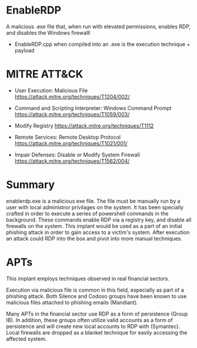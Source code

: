 # EnableRDP
A malicious .exe file that, when run with elevated permissions, enables RDP, and disables the Windows firewalll

- EnableRDP.cpp when compiled into an .exe is the execution technique + payload


# MITRE ATT&CK
- User Execution: Malicious File https://attack.mitre.org/techniques/T1204/002/
- Command and Scripting Interpreter: Windows Command Prompt https://attack.mitre.org/techniques/T1059/003/

- Modify Registry https://attack.mitre.org/techniques/T1112
- Remote Services: Remote Desktop Protocol https://attack.mitre.org/techniques/T1021/001/
- Impair Defenses: Disable or Modify System Firewall https://attack.mitre.org/techniques/T1562/004/

# Summary
enablerdp.exe is a malicious exe file. The file must be manually run by a user with local administror privilages on the system. It has been specially crafted in order to execute a series of powershell commands in the background. These commands enable RDP via a registry key, and disable all firewalls on the system. This implant would be used as a part of an initial phishing attack in order to gain access to a victim's system. After execution an attack could RDP into the box and pivot into more manual techniques.

# APTs
This implant employs techniques observed in real financial sectors.

Execution via malicious file is common in this field, especially as part of a phishing attack. Both Silence and Codoso groups have been known to use malicious files attached to phishing emails (Mandiant).

Many APTs in the financial sector use RDP as a form of persistence (Group IB). In addition, these groups often utilize valid accounts as a form of persistence and will create new local accounts to RDP with (Symantec). Local firewalls are dropped as a blanket technique for easily accessing the affected system.
